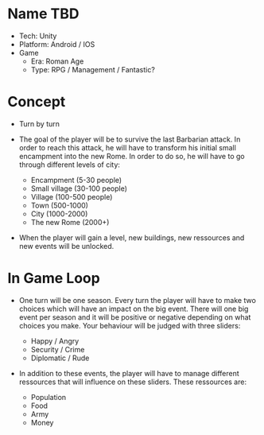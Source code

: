 # Name TBD

- Tech: Unity
- Platform: Android / IOS
- Game
  - Era: Roman Age
  - Type: RPG / Management / Fantastic?
  
# Concept
- Turn by turn
- The goal of the player will be to survive the last Barbarian attack. In order to reach this attack, he will have to transform his initial
  small encampment into the new Rome. In order to do so, he will have to go through different levels of city:
    - Encampment (5-30 people)
    - Small village (30-100 people)
    - Village (100-500 people)
    - Town (500-1000)
    - City (1000-2000)
    - The new Rome (2000+)
    
- When the player will gain a level, new buildings, new ressources and new events will be unlocked.
    
# In Game Loop
- One turn will be one season. Every turn the player will have to make two choices which will have an impact on the big event. There will     one big event per season and it will be positive or negative depending on what choices you make. Your behaviour will be judged with three   sliders:
  - Happy / Angry
  - Security / Crime
  - Diplomatic / Rude
  
- In addition to these events, the player will have to manage different ressources that will influence on these sliders. These ressources     are:
  - Population
  - Food
  - Army
  - Money
  
